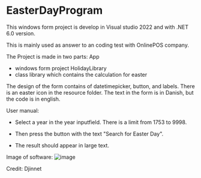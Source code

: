 # EasterDayProgram
This windows form project is develop in Visual studio 2022 and with .NET 6.0 version.

This is mainly used as answer to an coding test with OnlinePOS company.

The Project is made in two parts:
App
- windows form project
HolidayLibrary
- class library which contains the calculation for easter

The design of the form contains of datetimepicker, button, and labels. 
There is an easter icon in the resource folder.
The text in the form is in Danish, but the code is in english.

User manual:

* Select a year in the year inputfield. There is a limit from 1753 to 9998.

* Then press the button with the text "Search for Easter Day".

* The result should appear in large text.

Image of software:
![image](https://user-images.githubusercontent.com/9974608/159710002-f6a8c82e-2539-4286-b76c-5f6040c2bda5.png)


Credit: Djinnet

